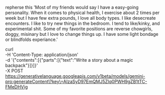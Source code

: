 repherse this 'Most of my friends would say I have a easy-going personality.
When it comes to physical health, I exercise about  2 times per week but I have few extra pounds, I love all body types. 
I like desecreate encounters.
I like to try new things in the bedroom.  I tend to like/kinky, and experimental shit. Some of my favorite positions are reverse chowgirls, doggy, misinary but I love to change things up. I have some light bondage or blindfolds experiance.'





curl \
  -H 'Content-Type: application/json' \
  -d '{"contents":[{"parts":[{"text":"Write a story about a magic backpack"}]}]}' \
  -X POST https://generativelanguage.googleapis.com/v1beta/models/gemini-pro:generateContent\?key\=AIzaSyD97EmQMJ5ZIq0PWH9gZB1tTC-FMeDHVig